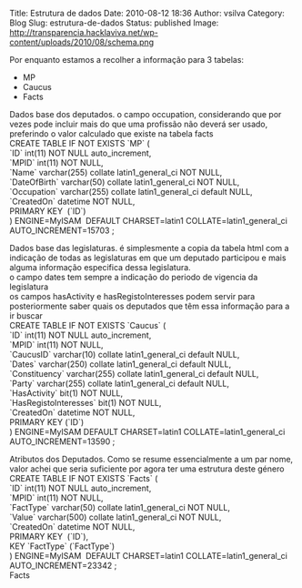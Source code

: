 Title: Estrutura de dados
Date: 2010-08-12 18:36
Author: vsilva
Category: Blog
Slug: estrutura-de-dados
Status: published
Image: http://transparencia.hacklaviva.net/wp-content/uploads/2010/08/schema.png

Por enquanto estamos a recolher a informação para 3 tabelas:

-   MP
-   Caucus
-   Facts

Dados base dos deputados. o campo occupation, considerando que por vezes pode incluir mais do que uma profissão não deverá ser usado, preferindo o valor calculado que existe na tabela facts  
CREATE TABLE IF NOT EXISTS \`MP\` (  
\`ID\` int(11) NOT NULL auto\_increment,  
\`MPID\` int(11) NOT NULL,  
\`Name\` varchar(255) collate latin1\_general\_ci NOT NULL,  
\`DateOfBirth\` varchar(50) collate latin1\_general\_ci NOT NULL,  
\`Occupation\` varchar(255) collate latin1\_general\_ci default NULL,  
\`CreatedOn\` datetime NOT NULL,  
PRIMARY KEY  (\`ID\`)  
) ENGINE=MyISAM  DEFAULT CHARSET=latin1 COLLATE=latin1\_general\_ci AUTO\_INCREMENT=15703 ;

Dados base das legislaturas. é simplesmente a copia da tabela html com a indicação de todas as legislaturas em que um deputado participou e mais alguma informação especifica dessa legislatura.  
o campo dates tem sempre a indicação do periodo de vigencia da legislatura  
os campos hasActivity e hasRegistoInteresses podem servir para posteriormente saber quais os deputados que têm essa informação para a ir buscar  
CREATE TABLE IF NOT EXISTS \`Caucus\` (  
\`ID\` int(11) NOT NULL auto\_increment,  
\`MPID\` int(11) NOT NULL,  
\`CaucusID\` varchar(10) collate latin1\_general\_ci default NULL,  
\`Dates\` varchar(250) collate latin1\_general\_ci default NULL,  
\`Constituency\` varchar(255) collate latin1\_general\_ci default NULL,  
\`Party\` varchar(255) collate latin1\_general\_ci default NULL,  
\`HasActivity\` bit(1) NOT NULL,  
\`HasRegistoInteresses\` bit(1) NOT NULL,  
\`CreatedOn\` datetime NOT NULL,  
PRIMARY KEY (\`ID\`)  
) ENGINE=MyISAM DEFAULT CHARSET=latin1 COLLATE=latin1\_general\_ci AUTO\_INCREMENT=13590 ;

Atributos dos Deputados. Como se resume essencialmente a um par nome, valor achei que seria suficiente por agora ter uma estrutura deste género  
CREATE TABLE IF NOT EXISTS \`Facts\` (  
\`ID\` int(11) NOT NULL auto\_increment,  
\`MPID\` int(11) NOT NULL,  
\`FactType\` varchar(50) collate latin1\_general\_ci NOT NULL,  
\`Value\` varchar(500) collate latin1\_general\_ci NOT NULL,  
\`CreatedOn\` datetime NOT NULL,  
PRIMARY KEY  (\`ID\`),  
KEY \`FactType\` (\`FactType\`)  
) ENGINE=MyISAM  DEFAULT CHARSET=latin1 COLLATE=latin1\_general\_ci AUTO\_INCREMENT=23342 ;  
Facts

